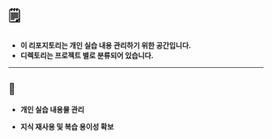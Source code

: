 # 🗒️

- **이 리포지토리는 개인 실습 내용 관리하기 위한 공간입니다.**
- **디렉토리는 프로젝트 별로 분류되어 있습니다.**

---

## 📌

- **개인 실습 내용물 관리**

- **지식 재사용 및 복습 용이성 확보**

  

